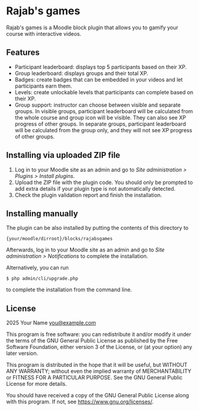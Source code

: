 # Rajab\'s games #

Rajab\'s games is a Moodle block plugin that allows you to gamify your course with interactive videos.

## Features ##

* Participant leaderboard: displays top 5 participants based on their XP.
* Group leaderboard: displays groups and their total XP.
* Badges: create badges that can be embedded in your videos and let participants earn them.
* Levels: create unlockable levels that participants can complete based on their XP.
* Group support: instructor can choose between visible and separate groups. In visible groups, participant leaderboard will be calculated from the whole course and group icon will be visible. They can also see XP progress of other groups. In separate groups, participant leaderboard will be calculated from the group only, and they will not see XP progress of other groups.


## Installing via uploaded ZIP file ##

1. Log in to your Moodle site as an admin and go to _Site administration >
   Plugins > Install plugins_.
2. Upload the ZIP file with the plugin code. You should only be prompted to add
   extra details if your plugin type is not automatically detected.
3. Check the plugin validation report and finish the installation.

## Installing manually ##

The plugin can be also installed by putting the contents of this directory to

    {your/moodle/dirroot}/blocks/rajabsgames

Afterwards, log in to your Moodle site as an admin and go to _Site administration >
Notifications_ to complete the installation.

Alternatively, you can run

    $ php admin/cli/upgrade.php

to complete the installation from the command line.

## License ##

2025 Your Name <you@example.com>

This program is free software: you can redistribute it and/or modify it under
the terms of the GNU General Public License as published by the Free Software
Foundation, either version 3 of the License, or (at your option) any later
version.

This program is distributed in the hope that it will be useful, but WITHOUT ANY
WARRANTY; without even the implied warranty of MERCHANTABILITY or FITNESS FOR A
PARTICULAR PURPOSE.  See the GNU General Public License for more details.

You should have received a copy of the GNU General Public License along with
this program.  If not, see <https://www.gnu.org/licenses/>.
